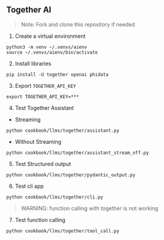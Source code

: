 ## Together AI

> Note: Fork and clone this repository if needed

1. Create a virtual environment

```shell
python3 -m venv ~/.venvs/aienv
source ~/.venvs/aienv/bin/activate
```

2. Install libraries

```shell
pip install -U together openai phidata
```

3. Export `TOGETHER_API_KEY`

```text
export TOGETHER_API_KEY=***
```

4. Test Together Assistant

- Streaming

```shell
python cookbook/llms/together/assistant.py
```

- Without Streaming

```shell
python cookbook/llms/together/assistant_stream_off.py
```

5. Test Structured output

```shell
python cookbook/llms/together/pydantic_output.py
```

6. Test cli app

```shell
python cookbook/llms/together/cli.py
```

> WARNING: function calling with together is not working

7. Test function calling

```shell
python cookbook/llms/together/tool_call.py
```
